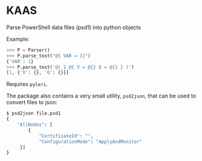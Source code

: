 # KAAS

Parse PowerShell data files (psd1) into python objects

Example:

```python
>>> P = Parser()
>>> P.parse_text("@{ VAR = 1}")
{'VAR': 1}
>>> P.parse_text('@( 1 @{ V = @{} Q = @{} } )')
[1, {'V': {}, 'Q': {}}]
```

Requires `pyleri`.

The package also contains a very small utility, `psd2json`, that can be used to convert files to json:

```bash
$ psd2json file.psd1
{                                                                          
    "AllNodes": [                                                          
        {                                                                  
            "CertificateId": "",                                           
            "ConfigurationMode": "ApplyAndMonitor"
	 }]
}
```
